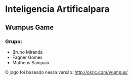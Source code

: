 # Inteligencia Artificalpara 
## Wumpus Game

### Grupo:
- Bruno Miranda
- Fagner Gomes
- Matheus Sampaio

O jogo foi baseado nessa versão: http://osric.com/wumpus/
